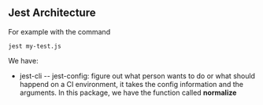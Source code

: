## Jest Architecture

For example with the command

```shell
jest my-test.js
```

We have:
- jest-cli
-- jest-config: figure out what person wants to do or what should happend on a CI environment, it takes the config information and the arguments. In this package, we have the function called **normalize**


